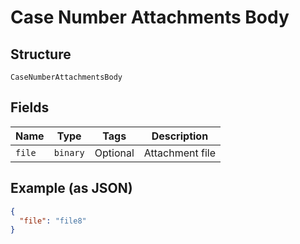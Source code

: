 
# Case Number Attachments Body

## Structure

`CaseNumberAttachmentsBody`

## Fields

| Name | Type | Tags | Description |
|  --- | --- | --- | --- |
| `file` | `binary` | Optional | Attachment file |

## Example (as JSON)

```json
{
  "file": "file8"
}
```

